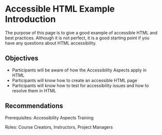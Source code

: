 # Accessible HTML Example Introduction

The purpose of this page is to give a good example of accessible HTML and best practices. Although it is not perfect, it is a good starting point if you have any questions about HTML accessibility. 

## Objectives

- Participants will be aware of how the Accessibility Aspects apply in HTML 
- Participants will know how to create an accessible HTML page
- Participants will know how to test for accessibility issues and how to resolve them in HTML

## Recommendations

Prerequisites: Accessibility Aspects Training

Roles: Course Creators, Instructors, Project Managers